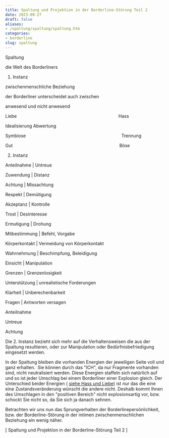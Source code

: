 ```yaml
---
title: Spaltung und Projektion in der Borderline-Störung Teil 2
date: 2023-08-27
draft: false
aliases:
- /spaltung/spaltung/spaltung.htm
categories:
- borderline
slug: spaltung
---
```




Spaltung

die Welt
des Borderliners

1. Instanz

zwischenmenschliche
Beziehung

der Borderliner unterscheidet
auch zwischen

anwesend und
nicht anwesend

Liebe                                                                              
   Hass

Idealisierung Abwertung

Symbiose                                                                            
Trennung

Gut                                           
                                      
   Böse

2. Instanz

Anteilnahme | Untreue

Zuwendung | Distanz

Achtung | Missachtung

Respekt | Demütigung

Akzeptanz | Kontrolle

Trost | Desinteresse

Ermutigung | Drohung

Mitbestimmung | Befehl, Vorgabe

Körperkontakt | Vermeidung von Körperkontakt

Wahrnehmung | Beschimpfung, Beleidigung

Einsicht | Manipulation

Grenzen | Grenzenlosigkeit

Unterstützung | unrealistische Forderungen

Klarheit | Unberechenbarkeit

Fragen | Antworten versagen

Anteilnahme

Untreue

Achtung

Die 2. Instanz bezieht sich mehr auf die
Verhaltensweisen die aus der Spaltung resultieren, oder zur Manipulation oder Bedürfnisbefriedigung
eingesetzt werden.

In der Spaltung bleiben die
vorhanden Energien der jeweiligen Seite voll und ganz erhalten.  Sie können durch das "ICH", da nur Fragmente vorhanden sind, nicht
neutralisiert werden. Diese Energien staffeln sich natürlich
auf und so ist jeder Umschlag bei einem Borderliner
einer Explosion gleich. Der Unterschied beider
Energien ( [siehe
Hass und Liebe)](https://web.archive.org/web/20121010073321/http://www.borderlinezone.org/definition/definitionen.htm#Liebe) ist nur das die eine eine Zustandsveränderung
wünscht die andere nicht. Deshalb kommt
Ihnen des Umschlagen in den "positiven Bereich"
nicht explosionsartig vor, bzw. schockt Sie nicht so, da Sie sich ja danach sehnen.

Betrachten wir uns nun das
Sprungverhalten der Borderlinepersönlichkeit, bzw. der Borderline-Störung in
der intimen zwischenmenschlichen Beziehung ein wenig näher.


[ Spaltung und Projektion in der Borderline-Störung Teil 2 ]

